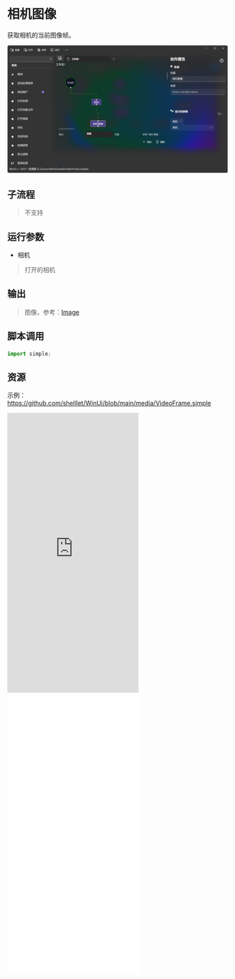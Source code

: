 # 相机图像 
获取相机的当前图像帧。

![VideoFrame](./images/05.png ':size=90%')

## 子流程
> 不支持


## 运行参数
* 相机
> 打开的相机

## 输出

> 图像，参考：[Image](./types/Image.md) 


## 脚本调用

```python
import simple;

```


## 资源

示例：https://github.com/shelllet/WinUi/blob/main/media/VideoFrame.simple


<iframe type="text/html" height="640px" src="https://www.youtube.com/embed/otoC0du9to0" frameborder="0"></iframe>

<iframe src="//player.bilibili.com/player.html?bvid=BV1fa4y1173y&page=1&autoplay=0" height='640px' scrolling="no" frameborder="no" framespacing="0" allowfullscreen="true"></iframe>